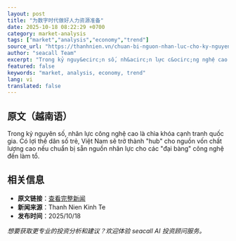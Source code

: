 ```yaml
---
layout: post
title: "为数字时代做好人力资源准备"
date: 2025-10-18 08:22:29 +0700
category: market-analysis
tags: ["market","analysis","economy","trend"]
source_url: "https://thanhnien.vn/chuan-bi-nguon-nhan-luc-cho-ky-nguyen-so-185251008173527253.htm"
author: "seacall Team"
excerpt: "Trong kỷ nguy&ecirc;n số, nh&acirc;n lực c&ocirc;ng nghệ cao l&agrave; ch&igrave;a kh&oacute;a cạnh tranh quốc gia. C&oacute; lợi thế d&acirc;n số trẻ, Việt Nam sẽ trở th&agrave;nh \"hub\" cho nguồn v..."
featured: false
keywords: "market, analysis, economy, trend"
lang: vi
translated: false
---
```


## 原文（越南语）

Trong kỷ nguy&ecirc;n số, nh&acirc;n lực c&ocirc;ng nghệ cao l&agrave; ch&igrave;a kh&oacute;a cạnh tranh quốc gia. C&oacute; lợi thế d&acirc;n số trẻ, Việt Nam sẽ trở th&agrave;nh "hub" cho nguồn vốn chất lượng cao nếu chuẩn bị sẵn nguồn nh&acirc;n lực cho c&aacute;c "đại b&agrave;ng" c&ocirc;ng nghệ đến l&agrave;m tổ.

## 相关信息

- **原文链接**：[查看完整新闻](https://thanhnien.vn/chuan-bi-nguon-nhan-luc-cho-ky-nguyen-so-185251008173527253.htm)
- **新闻来源**：Thanh Nien Kinh Te
- **发布时间**：2025/10/18

*想要获取更专业的投资分析和建议？欢迎体验 seacall AI 投资顾问服务。*
